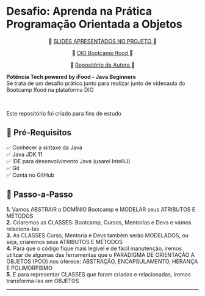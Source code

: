 <h1> Desafio: Aprenda na Prática Programação Orientada a Objetos</h1>

<p align="center"> 📜 <a href="https://academiapme-my.sharepoint.com/:p:/g/personal/camila_cavalcante_dio_me/EaXyYOjBaFpZjkxhexMo5EcBKMEEAI5t5aHlsTjnBQJlUw?e=nxdB6C"> SLIDES APRESENTADOS NO PROJETO </a> 📜 </P>
<p align="center"> 📜 <a href="https://web.dio.me/track/20f1afd5-7e98-440b-8680-05b13da63c27"> DIO Bootcamp Ifood </a> 📜 </P>
<p align="center"> 📜 <a href="https://github.com/cami-la/desafio-poo-dio"> Repositório de Autora </a> 📜 </P>
<p> <strong>Potência Tech powered by iFood - Java Beginners</strong><br>
Se trata de um desafio prático junto para realizar junto de videoaula do Bootcamp Ifood na plataforma DIO<p align="center"></p>
<br>
<p>Este repositório foi criado para fins de estudo</p>


<h2>🛑 Pré-Requisitos</h2>

<p>
✅ Conhecer a sintaxe da Java<br>
✅ Java JDK 11<br>
✅ IDE para desenvolvimento Java (usarei IntelliJ)<br>
✅ Git<br>
✅ Conta no GitHub<br>
</p>


<h2> 👣 Passo-a-Passo</h2>

<p>
<strong>	1.</strong> Vamos ABSTRAIR o DOMÍNIO Bootcamp e MODELAR seus ATRIBUTOS E MÉTODOS <br>
<strong>	2.</strong> Criaremos as CLASSES: Bootcamp, Cursos, Mentorias e Devs e vamos relaciona-las <br>
<strong>	3.</strong> As CLASSES Curso, Mentoria e Devs também serão MODELADOS, ou seja, criaremos seus ATRIBUTOS E MÉTODOS <br> 
<strong>	4.</strong> Para que o código fique mais legível e de fácil manutenção, iremos utilizar de algumas das ferramentas que o PARADIGMA DE ORIENTAÇÃO A OBJETOS (POO) nos oferece: ABSTRAÇÃO, ENCAPSULAMENTO, HERANÇA E POLIMORFISMO <br>
<strong>	5.</strong> E para representar CLASSES que foram criadas e relacionadas, iremos transforma-las em OBJETOS<br>
</p>

----
